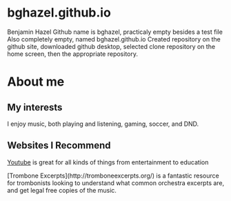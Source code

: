 # bghazel.github.io

Benjamin Hazel
Github name is bghazel, practicaly empty besides a test file
Also completely empty, named bghazel.github.io
Created repository on the github site, downloaded github desktop, selected clone repository on the home screen, then the appropriate repository. 

# About me
## My interests
I enjoy music, both playing and listening, gaming, soccer, and DND.
## Websites I Recommend
[Youtube](https://www.youtube.com/) is great for all kinds of things from entertainment to education
<p/>  
[Trombone Excerpts](http://tromboneexcerpts.org/) is a fantastic resource for trombonists looking to understand what common orchestra excerpts are, and get legal free copies of the music.

